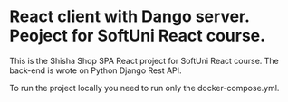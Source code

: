# React client with Dango server. Peoject for SoftUni React course.

This is the Shisha Shop SPA React project for SoftUni React course. The back-end is wrote on Python Django Rest API.

To run the project locally you need to run only the docker-compose.yml.
